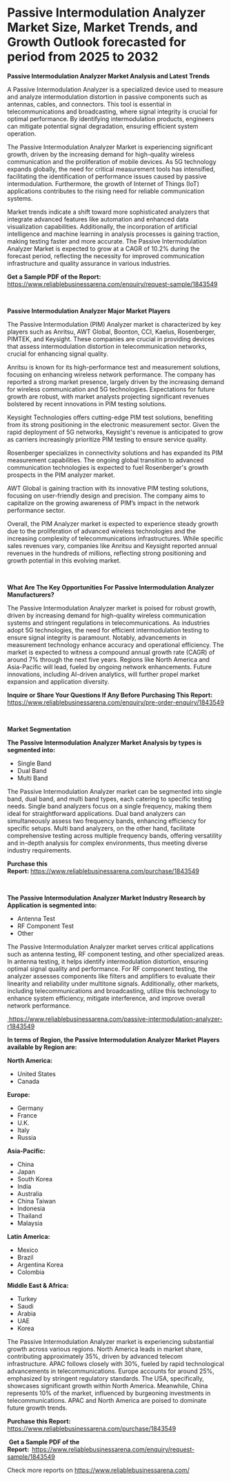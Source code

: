 <p><h1>Passive Intermodulation Analyzer Market Size, Market Trends, and Growth Outlook forecasted for period from 2025 to 2032</h1></p><p><strong>Passive Intermodulation Analyzer Market Analysis and Latest Trends</strong></p>
<p><p>A Passive Intermodulation Analyzer is a specialized device used to measure and analyze intermodulation distortion in passive components such as antennas, cables, and connectors. This tool is essential in telecommunications and broadcasting, where signal integrity is crucial for optimal performance. By identifying intermodulation products, engineers can mitigate potential signal degradation, ensuring efficient system operation.</p><p>The Passive Intermodulation Analyzer Market is experiencing significant growth, driven by the increasing demand for high-quality wireless communication and the proliferation of mobile devices. As 5G technology expands globally, the need for critical measurement tools has intensified, facilitating the identification of performance issues caused by passive intermodulation. Furthermore, the growth of Internet of Things (IoT) applications contributes to the rising need for reliable communication systems.</p><p>Market trends indicate a shift toward more sophisticated analyzers that integrate advanced features like automation and enhanced data visualization capabilities. Additionally, the incorporation of artificial intelligence and machine learning in analysis processes is gaining traction, making testing faster and more accurate. The Passive Intermodulation Analyzer Market is expected to grow at a CAGR of 10.2% during the forecast period, reflecting the necessity for improved communication infrastructure and quality assurance in various industries.</p></p>
<p><strong>Get a Sample PDF of the Report:&nbsp;</strong> <a href="https://www.reliablebusinessarena.com/enquiry/request-sample/1843549?utm_campaign=3289&utm_medium=2&utm_source=Github&utm_content=ia&utm_term=11042025&utm_id=passive-intermodulation-analyzer">https://www.reliablebusinessarena.com/enquiry/request-sample/1843549</a></p>
<p>&nbsp;</p>
<p><strong>Passive Intermodulation Analyzer Major Market Players</strong></p>
<p><p>The Passive Intermodulation (PIM) Analyzer market is characterized by key players such as Anritsu, AWT Global, Boonton, CCI, Kaelus, Rosenberger, PIMTEK, and Keysight. These companies are crucial in providing devices that assess intermodulation distortion in telecommunication networks, crucial for enhancing signal quality.</p><p>Anritsu is known for its high-performance test and measurement solutions, focusing on enhancing wireless network performance. The company has reported a strong market presence, largely driven by the increasing demand for wireless communication and 5G technologies. Expectations for future growth are robust, with market analysts projecting significant revenues bolstered by recent innovations in PIM testing solutions. </p><p>Keysight Technologies offers cutting-edge PIM test solutions, benefiting from its strong positioning in the electronic measurement sector. Given the rapid deployment of 5G networks, Keysight's revenue is anticipated to grow as carriers increasingly prioritize PIM testing to ensure service quality. </p><p>Rosenberger specializes in connectivity solutions and has expanded its PIM measurement capabilities. The ongoing global transition to advanced communication technologies is expected to fuel Rosenberger's growth prospects in the PIM analyzer market.</p><p>AWT Global is gaining traction with its innovative PIM testing solutions, focusing on user-friendly design and precision. The company aims to capitalize on the growing awareness of PIM’s impact in the network performance sector.</p><p>Overall, the PIM Analyzer market is expected to experience steady growth due to the proliferation of advanced wireless technologies and the increasing complexity of telecommunications infrastructures. While specific sales revenues vary, companies like Anritsu and Keysight reported annual revenues in the hundreds of millions, reflecting strong positioning and growth potential in this evolving market.</p></p>
<p>&nbsp;</p>
<p><strong>What Are The Key Opportunities For Passive Intermodulation Analyzer Manufacturers?</strong></p>
<p><p>The Passive Intermodulation Analyzer market is poised for robust growth, driven by increasing demand for high-quality wireless communication systems and stringent regulations in telecommunications. As industries adopt 5G technologies, the need for efficient intermodulation testing to ensure signal integrity is paramount. Notably, advancements in measurement technology enhance accuracy and operational efficiency. The market is expected to witness a compound annual growth rate (CAGR) of around 7% through the next five years. Regions like North America and Asia-Pacific will lead, fueled by ongoing network enhancements. Future innovations, including AI-driven analytics, will further propel market expansion and application diversity.</p></p>
<p><strong>Inquire or Share Your Questions If Any Before Purchasing This Report:</strong> <a href="https://www.reliablebusinessarena.com/enquiry/pre-order-enquiry/1843549?utm_campaign=3289&utm_medium=2&utm_source=Github&utm_content=ia&utm_term=11042025&utm_id=passive-intermodulation-analyzer">https://www.reliablebusinessarena.com/enquiry/pre-order-enquiry/1843549</a></p>
<p>&nbsp;</p>
<p><strong>Market Segmentation</strong></p>
<p><strong>The Passive Intermodulation Analyzer Market Analysis by types is segmented into:</strong></p>
<p><ul><li>Single Band</li><li>Dual Band</li><li>Multi Band</li></ul></p>
<p><p>The Passive Intermodulation Analyzer market can be segmented into single band, dual band, and multi band types, each catering to specific testing needs. Single band analyzers focus on a single frequency, making them ideal for straightforward applications. Dual band analyzers can simultaneously assess two frequency bands, enhancing efficiency for specific setups. Multi band analyzers, on the other hand, facilitate comprehensive testing across multiple frequency bands, offering versatility and in-depth analysis for complex environments, thus meeting diverse industry requirements.</p></p>
<p><strong>Purchase this Report:&nbsp;</strong><a href="https://www.reliablebusinessarena.com/purchase/1843549?utm_campaign=3289&utm_medium=2&utm_source=Github&utm_content=ia&utm_term=11042025&utm_id=passive-intermodulation-analyzer">https://www.reliablebusinessarena.com/purchase/1843549</a></p>
<p>&nbsp;</p>
<p><strong>The Passive Intermodulation Analyzer Market Industry Research by Application is segmented into:</strong></p>
<p><ul><li>Antenna Test</li><li>RF Component Test</li><li>Other</li></ul></p>
<p><p>The Passive Intermodulation Analyzer market serves critical applications such as antenna testing, RF component testing, and other specialized areas. In antenna testing, it helps identify intermodulation distortion, ensuring optimal signal quality and performance. For RF component testing, the analyzer assesses components like filters and amplifiers to evaluate their linearity and reliability under multitone signals. Additionally, other markets, including telecommunications and broadcasting, utilize this technology to enhance system efficiency, mitigate interference, and improve overall network performance.</p></p>
<p><a href="https://www.reliablebusinessarena.com/passive-intermodulation-analyzer-r1843549?utm_campaign=3289&utm_medium=2&utm_source=Github&utm_content=ia&utm_term=11042025&utm_id=passive-intermodulation-analyzer">&nbsp;https://www.reliablebusinessarena.com/passive-intermodulation-analyzer-r1843549</a></p>
<p><strong>In terms of Region, the Passive Intermodulation Analyzer Market Players available by Region are:</strong></p>
<p>
    <p> <strong> North America: </strong>
        <ul>
            <li>United States</li>
            <li>Canada</li>
        </ul>
        </p> 
    <p> <strong> Europe: </strong>
        <ul>
            <li>Germany</li>
            <li>France</li>
            <li>U.K.</li>
            <li>Italy</li>
            <li>Russia</li>
        </ul>
        </p> 
    <p> <strong> Asia-Pacific: </strong>
        <ul>
            <li>China</li>
            <li>Japan</li>
            <li>South Korea</li>
            <li>India</li>
            <li>Australia</li>
            <li>China Taiwan</li>
            <li>Indonesia</li>
            <li>Thailand</li>
            <li>Malaysia</li>
        </ul>
        </p> 
    <p> <strong> Latin America: </strong>
        <ul>
            <li>Mexico</li>
            <li>Brazil</li>
            <li>Argentina Korea</li>
            <li>Colombia</li>
        </ul>
        </p> 
    <p> <strong> Middle East & Africa: </strong>
        <ul>
            <li>Turkey</li>
            <li>Saudi</li>
            <li>Arabia</li>
            <li>UAE</li>
            <li>Korea</li>
        </ul>
    </p>
    </p>
<p><p>The Passive Intermodulation Analyzer market is experiencing substantial growth across various regions. North America leads in market share, contributing approximately 35%, driven by advanced telecom infrastructure. APAC follows closely with 30%, fueled by rapid technological advancements in telecommunications. Europe accounts for around 25%, emphasized by stringent regulatory standards. The USA, specifically, showcases significant growth within North America. Meanwhile, China represents 10% of the market, influenced by burgeoning investments in telecommunications. APAC and North America are poised to dominate future growth trends.</p></p>
<p><strong>Purchase this Report: </strong><a href="https://www.reliablebusinessarena.com/purchase/1843549?utm_campaign=3289&utm_medium=2&utm_source=Github&utm_content=ia&utm_term=11042025&utm_id=passive-intermodulation-analyzer">https://www.reliablebusinessarena.com/purchase/1843549</a></p>
<p>&nbsp;<strong>Get a Sample PDF of the Report:&nbsp;&nbsp;</strong><a href="https://www.reliablebusinessarena.com/enquiry/request-sample/1843549?utm_campaign=3289&utm_medium=2&utm_source=Github&utm_content=ia&utm_term=11042025&utm_id=passive-intermodulation-analyzer">https://www.reliablebusinessarena.com/enquiry/request-sample/1843549</a></p>
<p><strong></strong></p>
<p>Check more reports on <a href="https://www.reliablebusinessarena.com/?utm_campaign=3289&utm_medium=2&utm_source=Github&utm_content=ia&utm_term=11042025&utm_id=passive-intermodulation-analyzer">https://www.reliablebusinessarena.com/</a></p>